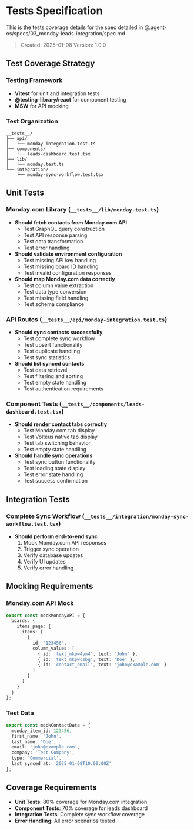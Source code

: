 # Tests Specification

This is the tests coverage details for the spec detailed in @.agent-os/specs/03_monday-leads-integration/spec.md

> Created: 2025-01-08
> Version: 1.0.0

## Test Coverage Strategy

### Testing Framework
- **Vitest** for unit and integration tests
- **@testing-library/react** for component testing
- **MSW** for API mocking

### Test Organization
```
__tests__/
├── api/
│   └── monday-integration.test.ts
├── components/
│   └── leads-dashboard.test.tsx
├── lib/
│   └── monday.test.ts
└── integration/
    └── monday-sync-workflow.test.tsx
```

## Unit Tests

### Monday.com Library (`__tests__/lib/monday.test.ts`)
- **Should fetch contacts from Monday.com API**
  - Test GraphQL query construction
  - Test API response parsing
  - Test data transformation
  - Test error handling
- **Should validate environment configuration**
  - Test missing API key handling
  - Test missing board ID handling
  - Test invalid configuration responses
- **Should map Monday.com data correctly**
  - Test column value extraction
  - Test data type conversion
  - Test missing field handling
  - Test schema compliance

### API Routes (`__tests__/api/monday-integration.test.ts`)
- **Should sync contacts successfully**
  - Test complete sync workflow
  - Test upsert functionality
  - Test duplicate handling
  - Test sync statistics
- **Should list synced contacts**
  - Test data retrieval
  - Test filtering and sorting
  - Test empty state handling
  - Test authentication requirements

### Component Tests (`__tests__/components/leads-dashboard.test.tsx`)
- **Should render contact tabs correctly**
  - Test Monday.com tab display
  - Test Volteus native tab display
  - Test tab switching behavior
  - Test empty state handling
- **Should handle sync operations**
  - Test sync button functionality
  - Test loading state display
  - Test error state handling
  - Test success confirmation

## Integration Tests

### Complete Sync Workflow (`__tests__/integration/monday-sync-workflow.test.tsx`)
- **Should perform end-to-end sync**
  1. Mock Monday.com API responses
  2. Trigger sync operation
  3. Verify database updates
  4. Verify UI updates
  5. Verify error handling

## Mocking Requirements

### Monday.com API Mock
```typescript
export const mockMondayAPI = {
  boards: {
    items_page: {
      items: [
        {
          id: '123456',
          column_values: [
            { id: 'text_mkpw4ym4', text: 'John' },
            { id: 'text_mkpwcsbq', text: 'Doe' },
            { id: 'contact_email', text: 'john@example.com' }
          ]
        }
      ]
    }
  }
};
```

### Test Data
```typescript
export const mockContactData = {
  monday_item_id: 123456,
  first_name: 'John',
  last_name: 'Doe',
  email: 'john@example.com',
  company: 'Test Company',
  type: 'Commercial',
  last_synced_at: '2025-01-08T10:00:00Z'
};
```

## Coverage Requirements

- **Unit Tests**: 80% coverage for Monday.com integration
- **Component Tests**: 70% coverage for leads dashboard
- **Integration Tests**: Complete sync workflow coverage
- **Error Handling**: All error scenarios tested

